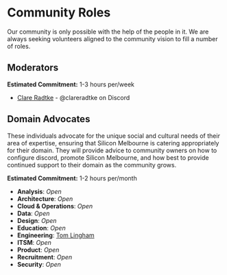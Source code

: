 # Community Roles

Our community is only possible with the help of the people in it. We are always seeking volunteers aligned to the community vision to fill a number of roles.

## Moderators

**Estimated Commitment:** 1-3 hours per/week

- [Clare Radtke](https://www.linkedin.com/in/clareradtke/) - @clareradtke on Discord

## Domain Advocates

These individuals advocate for the unique social and cultural needs of their area of expertise, ensuring that Silicon Melbourne is catering appropriately for their domain. They will provide advice to community owners on how to configure discord, promote Silicon Melbourne, and how best to provide continued support to their domain as the community grows.

**Estimated Commitment:** 1-2 hours per/month

- **Analysis**: *Open*
- **Architecture**: *Open*
- **Cloud & Operations**: *Open*
- **Data**: *Open*
- **Design**: *Open*
- **Education**: *Open*
- **Engineering**: [Tom Lingham](https://tomlingham.com)
- **ITSM**: *Open*
- **Product**: *Open*
- **Recruitment**: *Open*
- **Security**: *Open*
